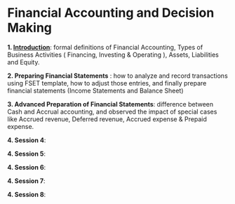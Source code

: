 # Financial Accounting and Decision Making

**1. [Introduction](Introduction.md)**:  formal definitions of Financial Accounting, Types of Business Activities ( Financing, Investing & Operating ), Assets, Liabilities and Equity.

**2. Preparing Financial Statements** : how to analyze and record transactions using FSET template, how to adjust those entries, and finally prepare financial statements (Income Statements and Balance Sheet)

**3. Advanced Preparation of Financial Statements**: difference between Cash and Accrual accounting, and observed the impact of special cases like Accrued revenue, Deferred revenue, Accrued expense & Prepaid expense.

**4. Session 4**:

**4. Session 5**:

**4. Session 6**:

**4. Session 7**:

**4. Session 8**:
